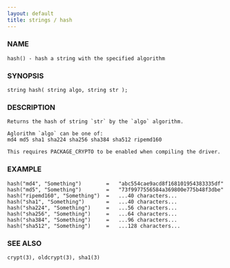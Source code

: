 ```yaml
---
layout: default
title: strings / hash
---
```


### NAME

    hash() - hash a string with the specified algorithm

### SYNOPSIS

    string hash( string algo, string str );

### DESCRIPTION

    Returns the hash of string `str` by the `algo` algorithm.
    
    Aglorithm `algo` can be one of:
    md4 md5 sha1 sha224 sha256 sha384 sha512 ripemd160

    This requires PACKAGE_CRYPTO to be enabled when compiling the driver.

### EXAMPLE

    hash("md4", "Something")        =   "abc554cae9acd8f168101954383335df"
    hash("md5", "Something")        =   "73f9977556584a369800e775b48f3dbe"
    hash("ripemd160", "Something")  =   ...40 characters...
    hash("sha1", "Something")       =   ...40 characters...
    hash("sha224", "Something")     =   ...56 characters...
    hash("sha256", "Something")     =   ...64 characters...
    hash("sha384", "Something")     =   ...96 characters...
    hash("sha512", "Something")     =   ...128 characters...

### SEE ALSO

    crypt(3), oldcrypt(3), sha1(3)